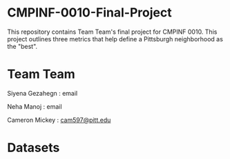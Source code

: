 # CMPINF-0010-Final-Project

This repository contains Team Team's final project for CMPINF 0010. This project outlines three metrics that help define a Pittsburgh neighborhood as the "best".

# Team Team

Siyena Gezahegn : email

Neha Manoj : email

Cameron Mickey : cam597@pitt.edu



# Datasets

